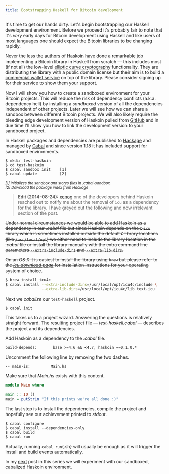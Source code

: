 ```yaml
---
title: Bootstrapping Haskell for Bitcoin development
---
```


It's time to get our hands dirty. Let's begin bootstrapping our Haskell development environment. Before we proceed it's probably fair to note that it's _very_ early days for Bitcoin development using Haskell and like users of most languages one should expect the Bitcoin libraries to be changing rapidly.

Never the less the [authors](https://github.com/haskoin/haskoin/graphs/contributors) of [Haskoin](http://hackage.haskell.org/package/haskoin) have done a remarkable job implementing a Bitcoin library in Haskell from scratch &mdash; this includes most (if not all) the low-level [elliptic curve cryptography](http://hackage.haskell.org/package/haskoin-0.1.0.2/docs/Network-Haskoin-Crypto.html) functionality. They are distributing the library with a public domain license but their aim is to build a [commercial wallet service](http://haskoin.com/) on top of the library. Please consider signing up for their service to show them your support.

Now I will show you how to create a sandboxed environment for your Bitcoin projects. This will reduce the risk of dependency conflicts (a.k.a. dependency hell) by installing a _sandboxed_ version of all the dependencies independent of other projects. Later we will see how we can share a sandbox between different Bitcoin projects. We will also likely require the bleeding edge development version of Haskoin pulled from [GitHub](https://github.com/haskoin/haskoin) and in due time I'll show you how to link the development version to your sandboxed project.

<!--more-->

In Haskell packages and dependencies are published to [Hackage](http://hackage.haskell.org/) and managed by [Cabal](http://www.haskell.org/cabal/) and since version 1.18 it has included support for sandboxed environments.

~~~ 
$ mkdir test-haskoin    
$ cd test-haskoin
$ cabal sandbox init    [1]
$ cabal update          [2]
~~~

<small>_[1] Initializes the sandbox and stores files in .cabal-sandbox_</small> \
<small>_[2] Download the package index from Hackage_</small>


> **Edit (2014-08-24):** [xenog](https://github.com/xenog) one of the developers behind Haskoin reached out to notify me about the removal of `icu` as a dependency for the library. I have greyed out the following and now irrelevant section of the post.

~~Under normal circumstances we would be able to add Haskoin as a dependency in our _.cabal_ file but since Haskoin depends on the `C` `icu` library which is sometimes installed outside the default `C` library locations (like `/usr/local/opt`) we either need to include the library location in the _.cabal_ file or install the library manually with the extra command line parameters `--extra-include-dirs` and `--extra-lib-dirs`.~~ 

~~On an *OS X* it is easiest to install the library using `brew` but please refer to the [*icu download page*](http://site.icu-project.org/download/) for installation instructions for your operating system of choice.~~

~~~ {.sh .strikethrough}
$ brew install icu4c
$ cabal install --extra-include-dirs=/usr/local/opt/icu4c/include \
                --extra-lib-dirs=/usr/local/opt/icu4c/lib text-icu
~~~


Next we _cabalize_ our `test-haskell` project. 

~~~
$ cabal init
~~~

This takes us to a project wizard. Answering the questions is relatively straight forward. The resulting project file &mdash; _test-haskell.cabal_ &mdash; describes the project and its dependencies.

Add Haskoin as a dependency to the _.cabal_ file.

    build-depends:       base >=4.6 && <4.7, haskoin ==0.1.0.*

Uncomment the following line by removing the two dashes.

    -- main-is:         Main.hs

Make sure that *Main.hs* exists with this content.

~~~ haskell
module Main where

main :: IO ()
main = putStrLn "If this prints we're all done :)"
~~~

The last step is to install the dependencies, compile the project and hopefully see our achievement printed to _stdout_.

~~~
$ cabal configure
$ cabal install --dependencies-only
$ cabal build
$ cabal run
~~~

Actually, running `cabal run`{.sh} will usually be enough as it will trigger the install and build events automatically.

In my [next](/2014/10/receiving-bitcoins/) post in this series we will experiment with our sandboxed, cabalized Haskoin environment.
